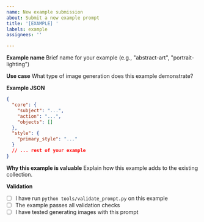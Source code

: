 ```yaml
---
name: New example submission
about: Submit a new example prompt
title: '[EXAMPLE] '
labels: example
assignees: ''

---
```


**Example name**
Brief name for your example (e.g., "abstract-art", "portrait-lighting")

**Use case**
What type of image generation does this example demonstrate?

**Example JSON**
```json
{
  "core": {
    "subject": "...",
    "action": "...",
    "objects": []
  },
  "style": {
    "primary_style": "..."
  }
  // ... rest of your example
}
```

**Why this example is valuable**
Explain how this example adds to the existing collection.

**Validation**
- [ ] I have run `python tools/validate_prompt.py` on this example
- [ ] The example passes all validation checks
- [ ] I have tested generating images with this prompt
